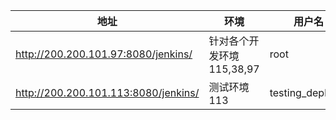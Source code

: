 |**地址**| **环境** | **用户名** | **密码** |
| --- | --- | --- | --- |
|http://200.200.101.97:8080/jenkins/|针对各个开发环境115,38,97| root | Admin123 |
|http://200.200.101.113:8080/jenkins/|测试环境113| testing_deployer | Admin123 |
